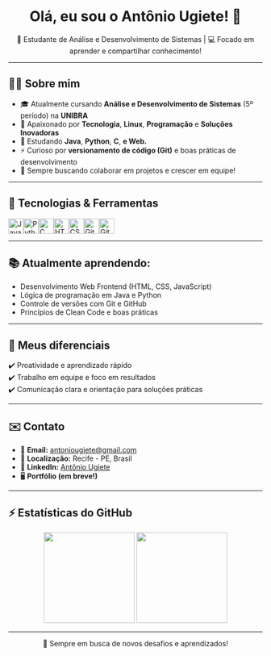 <h1 align="center">Olá, eu sou o Antônio Ugiete! 👋</h1>

<p align="center">
  🌱 Estudante de Análise e Desenvolvimento de Sistemas | 💻 Focado em aprender e compartilhar conhecimento!  
</p>

---

## 🧑‍💻 Sobre mim

- 🎓 Atualmente cursando **Análise e Desenvolvimento de Sistemas** (5º período) na **UNIBRA**
- 🚀 Apaixonado por **Tecnologia**, **Linux**, **Programação** e **Soluções Inovadoras**
- 🔭 Estudando **Java**, **Python**, **C**, **e Web.**
- ⚡ Curioso por **versionamento de código (Git)** e boas práticas de desenvolvimento
- 🤝 Sempre buscando colaborar em projetos e crescer em equipe!

---

## 🚀 Tecnologias & Ferramentas

<div style="display: flex; flex-direction: row;">
  <img height="30" src="https://cdn.jsdelivr.net/gh/devicons/devicon/icons/java/java-original.svg" alt="Java" />
  <img height="30" src="https://cdn.jsdelivr.net/gh/devicons/devicon/icons/python/python-original.svg" alt="Python" />
  <img height="30" src="https://cdn.jsdelivr.net/gh/devicons/devicon/icons/c/c-original.svg" alt="C" />
  <img height="30" src="https://cdn.jsdelivr.net/gh/devicons/devicon/icons/html5/html5-original.svg" alt="HTML5" />
  <img height="30" src="https://cdn.jsdelivr.net/gh/devicons/devicon/icons/css3/css3-original.svg" alt="CSS3" />
  <img height="30" src="https://cdn.jsdelivr.net/gh/devicons/devicon/icons/git/git-original.svg" alt="Git" />
  <img height="30" src="https://cdn.jsdelivr.net/gh/devicons/devicon/icons/github/github-original.svg" alt="GitHub" />
</div>

---

## 📚 Atualmente aprendendo:
- Desenvolvimento Web Frontend (HTML, CSS, JavaScript)
- Lógica de programação em Java e Python
- Controle de versões com Git e GitHub
- Princípios de Clean Code e boas práticas

---

## 🌟 Meus diferenciais
✔️ Proatividade e aprendizado rápido  
✔️ Trabalho em equipe e foco em resultados  
✔️ Comunicação clara e orientação para soluções práticas  

---

## ✉️ Contato

- 📧 **Email:** antoniougiete@gmail.com  
- 📍 **Localização:** Recife - PE, Brasil  
- 💼 **LinkedIn:** [Antônio Ugiete](https://www.linkedin.com/in/antoniougiete/)
- 🖥️ **Portfólio (em breve!)** 

---

## ⚡ Estatísticas do GitHub

<p align="center">
  <img height="180em" src="https://github-readme-stats.vercel.app/api?username=Kakuwo&show_icons=true&theme=radical&locale=pt-BR"/>
  <img height="180em" src="https://github-readme-stats.vercel.app/api/top-langs/?username=Kakuwo&layout=compact&theme=radical&locale=pt-BR"/>
</p>

---

<p align="center">🚀 Sempre em busca de novos desafios e aprendizados!</p>

